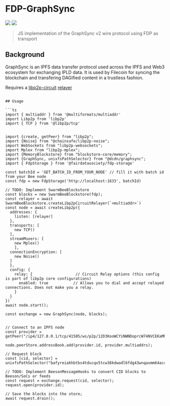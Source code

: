 # FDP-GraphSync

![](https://img.shields.io/badge/made%20by-Myel-blue)
![](https://img.shields.io/github/license/myelnet/js-graphsync?color=green)

> JS implementation of the GraphSync v2 wire protocol using FDP as transport

## Background

GraphSync is an IPFS data transfer protocol used across the IPFS and Web3 ecosystem for exchanging
IPLD data. It is used by Filecoin for syncing the blockchain and transfering DAGified content
in a trustless fashion.

Requires a [libp2p-circuit](https://github.com/libp2p/js-libp2p/blob/633d4a9740ea02e32c0bb290c0a3958b68f181e9/src/circuit/README.md) [relayer](https://github.com/libp2p/js-libp2p/blob/633d4a9740ea02e32c0bb290c0a3958b68f181e9/doc/CONFIGURATION.md#setup-with-relay)
```

## Usage

```ts
import { multiaddr } from '@multiformats/multiaddr'
import Libp2p from 'libp2p'
import { TCP } from '@libp2p/tcp'


import {create, getPeer} from "libp2p";
import {Noise} from "@chainsafe/libp2p-noise";
import WebSockets from "libp2p-websockets";
import Mplex from "libp2p-mplex";
import {MemoryBlockstore} from "blockstore-core/memory";
import {GraphSync, unixfsPathSelector} from "@dcdn/graphsync";
import { FdpStorage } from '@fairdatasociety/fdp-storage'

const batchId = 'GET_BATCH_ID_FROM_YOUR_NODE' // fill it with batch id from your Bee node
const fdp = new FdpStorage('http://localhost:1633', batchId)

// TODO: Implement SwarmBeeBlockstore
const blocks = new SwarmBeeBlockstore(fdp);
const relayer = await SwarmBeeBlockstore.createLibp2pCircuitRelayer(`<multiaddr>`)
const node = await createLibp2p({
  addresses: {
    listen: [relayer]
  },
  transports: [
    new TCP()
  ],
  streamMuxers: [
    new Mplex()
    ],
  connectionEncryption: [
    new Noise()
  ]
  },
  config: {
    relay: {                   // Circuit Relay options (this config is part of libp2p core configurations)
      enabled: true           // Allows you to dial and accept relayed connections. Does not make you a relay.
    }
  }
})
await node.start();
    
const exchange = new GraphSync(node, blocks);


// Connect to an IPFS node
const provider = getPeer("/ip4/127.0.0.1/tcp/41505/ws/p2p/12D3KooWCYiNWNDoprcW74NVCEKaMhSbrfMvY4JEMfWrV1JamSsA");

node.peerStore.addressBook.add(provider.id, provider.multiaddrs);

// Request block
const [cid, selector] = unixfsPathSelector("bafyreiakhbtbs4tducqx5tcw36kdwodl6fdg43wnqaxmm64acckxhakeua/Cat.jpg");

// TODO: Implement BeesonMessageHooks to convert CID blocks to Beeson/SoCs or feeds
const request = exchange.request(cid, selector);
request.open(provider.id);

// Save the blocks into the store;
await request.drain();

```


